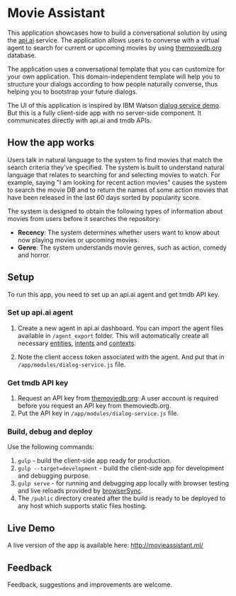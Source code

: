 # Movie Assistant
This application showcases how to build a conversational solution by using the [api.ai](https://api.ai/) service. The application allows users to converse with a virtual agent to search for current or upcoming movies by using [themoviedb.org](https://www.themoviedb.org/) database.

The application uses a conversational template that you can customize for your own application. This domain-independent template will help you to structure your dialogs according to how people naturally converse, thus helping you to bootstrap your future dialogs.

The UI of this application is inspired by IBM Watson [dialog service demo](https://github.com/watson-developer-cloud/movieapp-dialog). But this is a fully client-side app with no server-side component. It communicates directly with api.ai and tmdb APIs. 

## How the app works
Users talk in natural language to the system to find movies that match the search criteria they've specified. The system is built to understand natural language that relates to searching for and selecting movies to watch. For example, saying "I am looking for recent action movies" causes the system to search the movie DB and to return the names of some action movies that have been released in the last 60 days sorted by popularity score.

The system is designed to obtain the following types of information about movies from users before it searches the repository:

  * **Recency**: The system determines whether users want to know about now playing movies or upcoming movies.
  * **Genre**: The system understands movie genres, such as action, comedy and horror.

## Setup
To run this app, you need to set up an api.ai agent and get tmdb API key. 

### Set up api.ai agent
1. Create a new agent in api.ai dashboard. You can import the agent files available in `/agent_export` folder. This will automatically create all necessary [entities](https://docs.api.ai/docs/concept-entities), [intents](https://docs.api.ai/docs/concept-intents) and [contexts](https://docs.api.ai/docs/concept-contexts). 

2. Note the client access token associated with the agent. And put that in `/app/modules/dialog-service.js` file. 

### Get tmdb API key
1. Request an API key from [themoviedb.org](https://www.themoviedb.org/documentation/api): A user account is required before you request an API key from themoviedb.org.
2. Put the API key in `/app/modules/dialog-service.js` file. 

### Build, debug and deploy
Use the following commands: 
  1. `gulp`  -  build the client-side app ready for production. 
  2. `gulp --target=development`  -  build the client-side app for development and debugging purpose. 
  3. `gulp serve`  -  for running and debugging app locally with browser testing and live reloads provided by [browserSync](https://www.browsersync.io/). 
  4. The `/public` directory created after the build is ready to be deployed to any host which supports static files hosting. 


## Live Demo
A live version of the app is available here: 
http://movieassistant.ml/


## Feedback 
Feedback, suggestions and improvements are welcome.

